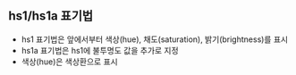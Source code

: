 ## hs1/hs1a 표기법

- hs1 표기법은 앞에서부터 색상(hue), 채도(saturation), 밝기(brightness)를 표시
- hs1a 표기법은 hs1에 불투명도 값을 추가로 지정
- 색상(hue)은 색상환으로 표시
